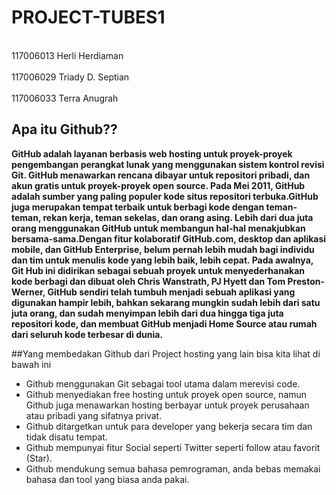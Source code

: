 PROJECT-TUBES1
==============
<br>117006013 Herli Herdiaman</br>
<br>117006029 Triady D. Septian</br>
<br>117006033 Terra Anugrah</br>

## Apa itu Github??

**GitHub adalah layanan berbasis web hosting untuk proyek-proyek pengembangan perangkat lunak yang menggunakan sistem kontrol revisi Git. GitHub menawarkan rencana dibayar untuk repositori pribadi, dan akun gratis untuk proyek-proyek open source. Pada Mei 2011, GitHub adalah sumber yang paling populer kode situs repositori terbuka.GitHub juga merupakan tempat terbaik untuk berbagi kode dengan teman-teman, rekan kerja, teman sekelas, dan orang asing. Lebih dari dua juta orang menggunakan GitHub untuk membangun hal-hal menakjubkan bersama-sama.Dengan fitur kolaboratif GitHub.com, desktop dan aplikasi mobile, dan GitHub Enterprise, belum pernah lebih mudah bagi individu dan tim untuk menulis kode yang lebih baik, lebih cepat. Pada awalnya, Git Hub ini didirikan sebagai sebuah proyek untuk menyederhanakan kode berbagi dan dibuat oleh Chris Wanstrath, PJ Hyett dan Tom Preston-Werner, GitHub sendiri telah tumbuh menjadi sebuah aplikasi yang digunakan hampir lebih, bahkan sekarang mungkin sudah lebih dari satu juta orang, dan sudah menyimpan lebih dari dua hingga tiga juta repositori kode, dan membuat GitHub menjadi Home Source atau rumah dari seluruh kode terbesar di dunia.**

##Yang membedakan Github dari Project hosting yang lain bisa kita lihat di bawah ini

- Github menggunakan Git sebagai tool utama dalam merevisi code.
- Github menyediakan free hosting untuk proyek open source, namun Github juga menawarkan  hosting berbayar untuk proyek     perusahaan atau pribadi yang sifatnya privat.
- Github ditargetkan untuk para developer yang bekerja secara tim dan tidak disatu tempat.
- Github mempunyai fitur Social seperti  Twitter seperti follow atau favorit (Star).
- Github mendukung semua bahasa pemrograman, anda bebas memakai bahasa dan tool yang biasa anda pakai.
